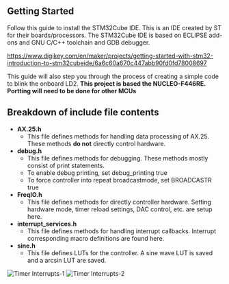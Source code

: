 ## Getting Started
Follow this guide to install the STM32Cube IDE. This is an IDE created by ST for their boards/processors.
The STM32Cube IDE is based on ECLIPSE add-ons and GNU C/C++ toolchain and GDB debugger. 

https://www.digikey.com/en/maker/projects/getting-started-with-stm32-introduction-to-stm32cubeide/6a6c60a670c447abb90fd0fd78008697

This guide will also step you through the process of creating a simple code to blink the onboard LD2.
**This project is based the NUCLEO-F446RE. Portting will need to be done for other MCUs**

## Breakdown of include file contents
- **AX.25.h**
  - This file defines methods for handling data processing of AX.25. These methods **do not** directly control hardware.
- **debug.h**
  - This file defines methods for debugging. These methods mostly consist of print statements.
  - To enable debug printing, set debug_printing true
  - To force controller into repeat broadcastmode, set BROADCASTR true
- **FreqIO.h**
  - This file defines methods for directly controller hardware. Setting hardware mode, timer reload settings, DAC control, etc. are setup here.
- **interrupt_services.h**
  - This file defines methods for handling interrupt callbacks. Interrupt corresponding macro definitions are found here.
- **sine.h**
  - This file defines LUTs for the controller. A sine wave LUT is saved and a arcsin LUT are saved.

![Timer Interrupts-1]("/images/System-Interrupts-1.png")
![Timer Interrupts-2]("/images/System-Interrupts-2.png")